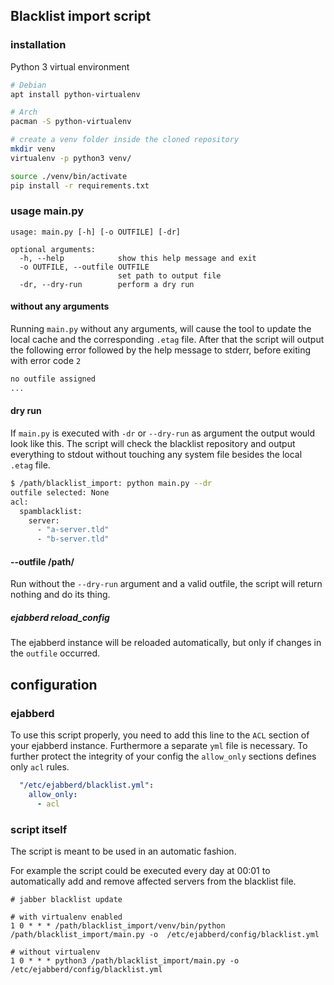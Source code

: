 ## Blacklist import script

### installation
Python 3 virtual environment
```bash
# Debian
apt install python-virtualenv

# Arch
pacman -S python-virtualenv

# create a venv folder inside the cloned repository
mkdir venv
virtualenv -p python3 venv/

source ./venv/bin/activate
pip install -r requirements.txt
```

### usage main.py
```
usage: main.py [-h] [-o OUTFILE] [-dr]

optional arguments:
  -h, --help            show this help message and exit
  -o OUTFILE, --outfile OUTFILE
                        set path to output file
  -dr, --dry-run        perform a dry run
```

#### without any arguments
Running `main.py` without any arguments, will cause the tool to update the local cache and the corresponding `.etag` 
file. After that the script will output the following error followed by the help message to stderr, before exiting with error code `2` 

```bash
no outfile assigned
...
```

#### dry run
If `main.py` is executed with `-dr` or `--dry-run` as argument the output would look like this. The script will check 
the blacklist repository and output everything to stdout without touching any system file besides the local `.etag` file.
```bash
$ /path/blacklist_import: python main.py --dr
outfile selected: None
acl:
  spamblacklist:
    server:
      - "a-server.tld"
      - "b-server.tld"
```

#### --outfile /path/
Run without the `--dry-run` argument and a valid outfile, the script will return nothing and do its thing.

##### *ejabberd reload_config*
The ejabberd instance will be reloaded automatically, but only if changes in the `outfile` occurred.

## configuration
### ejabberd
To use this script properly, you need to add this line to the `ACL` section of your ejabberd instance. Furthermore a 
separate `yml` file is necessary. To further protect the integrity of your config the `allow_only` sections defines only `acl` rules.
```yaml
  "/etc/ejabberd/blacklist.yml":
    allow_only:
      - acl
```

### script itself 
The script is meant to be used in an automatic fashion.

For example the script could be executed every day at 00:01 to automatically add and remove affected servers from the
 blacklist file.

```cron
# jabber blacklist update

# with virtualenv enabled
1 0 * * * /path/blacklist_import/venv/bin/python /path/blacklist_import/main.py -o  /etc/ejabberd/config/blacklist.yml

# without virtualenv
1 0 * * * python3 /path/blacklist_import/main.py -o  /etc/ejabberd/config/blacklist.yml
```
